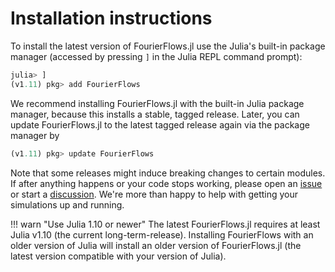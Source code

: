 # Installation instructions

To install the latest version of FourierFlows.jl use the Julia's built-in package manager
(accessed by pressing `]` in the Julia REPL command prompt):

```julia
julia> ]
(v1.11) pkg> add FourierFlows
```

We recommend installing FourierFlows.jl with the built-in Julia package manager, because
this installs a stable, tagged release. Later, you can update FourierFlows.jl to the
latest tagged release again via the package manager by

```julia
(v1.11) pkg> update FourierFlows
```

Note that some releases might induce breaking changes to certain modules. If after anything
happens or your code stops working, please open an [issue](https://github.com/FourierFlows/FourierFlows.jl/issues) 
or start a [discussion](https://github.com/FourierFlows/FourierFlows.jl/discussions). We're
more than happy to help with getting your simulations up and running.

!!! warn "Use Julia 1.10 or newer"
    The latest FourierFlows.jl requires at least Julia v1.10 (the current long-term-release).
    Installing FourierFlows with an older version of Julia will install an older version
    of FourierFlows.jl (the latest version compatible with your version of Julia).
